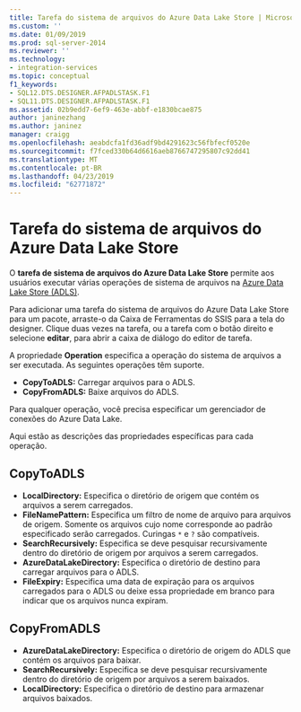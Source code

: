 ```yaml
---
title: Tarefa do sistema de arquivos do Azure Data Lake Store | Microsoft Docs
ms.custom: ''
ms.date: 01/09/2019
ms.prod: sql-server-2014
ms.reviewer: ''
ms.technology:
- integration-services
ms.topic: conceptual
f1_keywords:
- SQL12.DTS.DESIGNER.AFPADLSTASK.F1
- SQL11.DTS.DESIGNER.AFPADLSTASK.F1
ms.assetid: 02b9edd7-6ef9-463e-abbf-e1830bcae875
author: janinezhang
ms.author: janinez
manager: craigg
ms.openlocfilehash: aeabdcfa1fd36adf9bd4291623c56fbfecf0520e
ms.sourcegitcommit: f7fced330b64d6616aeb8766747295807c92dd41
ms.translationtype: MT
ms.contentlocale: pt-BR
ms.lasthandoff: 04/23/2019
ms.locfileid: "62771872"
---
```

# <a name="azure-data-lake-store-file-system-task"></a>Tarefa do sistema de arquivos do Azure Data Lake Store

O **tarefa de sistema de arquivos do Azure Data Lake Store** permite aos usuários executar várias operações de sistema de arquivos na [Azure Data Lake Store (ADLS)](https://azure.microsoft.com/services/data-lake-store/).

Para adicionar uma tarefa do sistema de arquivos do Azure Data Lake Store para um pacote, arraste-o da Caixa de Ferramentas do SSIS para a tela do designer. Clique duas vezes na tarefa, ou a tarefa com o botão direito e selecione **editar**, para abrir a caixa de diálogo do editor de tarefa.

A propriedade **Operation** especifica a operação do sistema de arquivos a ser executada. As seguintes operações têm suporte.

* **CopyToADLS:** Carregar arquivos para o ADLS.
* **CopyFromADLS:** Baixe arquivos do ADLS.

Para qualquer operação, você precisa especificar um gerenciador de conexões do Azure Data Lake.

Aqui estão as descrições das propriedades específicas para cada operação.

## <a name="copytoadls"></a>CopyToADLS

* **LocalDirectory:** Especifica o diretório de origem que contém os arquivos a serem carregados.
* **FileNamePattern:** Especifica um filtro de nome de arquivo para arquivos de origem. Somente os arquivos cujo nome corresponde ao padrão especificado serão carregados. Curingas `*` e `?` são compatíveis.
* **SearchRecursively:** Especifica se deve pesquisar recursivamente dentro do diretório de origem por arquivos a serem carregados.
* **AzureDataLakeDirectory:** Especifica o diretório de destino para carregar arquivos para o ADLS.
* **FileExpiry:** Especifica uma data de expiração para os arquivos carregados para o ADLS ou deixe essa propriedade em branco para indicar que os arquivos nunca expiram.

## <a name="copyfromadls"></a>CopyFromADLS

* **AzureDataLakeDirectory:** Especifica o diretório de origem do ADLS que contém os arquivos para baixar.
* **SearchRecursively:** Especifica se deve pesquisar recursivamente dentro do diretório de origem por arquivos a serem baixados.
* **LocalDirectory:** Especifica o diretório de destino para armazenar arquivos baixados.
